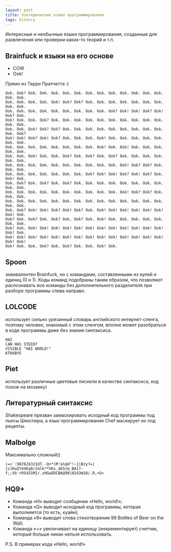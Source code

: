 ```yaml
---
layout: post
title: Эзотерические языки программирования
tags: history
---
```

Интересные и необычные языки программирования, созданные для развлечения или проверки каких-то теорий и т.п.

## Brainfuck и языки на его основе
	
- COW
- Ook!

Прямо из Терри Пратчетта :)

```
Ook. Ook? Ook. Ook. Ook. Ook. Ook. Ook. Ook. Ook. Ook. Ook. Ook. Ook. Ook. Ook.
Ook. Ook. Ook. Ook. Ook! Ook? Ook? Ook. Ook. Ook. Ook. Ook. Ook. Ook. Ook. Ook.
Ook. Ook. Ook. Ook. Ook. Ook. Ook. Ook. Ook. Ook? Ook! Ook! Ook? Ook! Ook? Ook.
Ook! Ook. Ook. Ook? Ook. Ook. Ook. Ook. Ook. Ook. Ook. Ook. Ook. Ook. Ook. Ook.
Ook. Ook. Ook! Ook? Ook? Ook. Ook. Ook. Ook. Ook. Ook. Ook. Ook. Ook. Ook. Ook?
Ook! Ook! Ook? Ook! Ook? Ook. Ook. Ook. Ook! Ook. Ook. Ook. Ook. Ook. Ook. Ook.
Ook. Ook. Ook. Ook. Ook. Ook. Ook. Ook. Ook! Ook. Ook! Ook. Ook. Ook. Ook. Ook.
Ook. Ook. Ook! Ook. Ook. Ook? Ook. Ook? Ook. Ook? Ook. Ook. Ook. Ook. Ook. Ook.
Ook. Ook. Ook. Ook. Ook. Ook. Ook. Ook. Ook. Ook. Ook! Ook? Ook? Ook. Ook. Ook.
Ook. Ook. Ook. Ook. Ook. Ook. Ook. Ook? Ook! Ook! Ook? Ook! Ook? Ook. Ook! Ook.
Ook. Ook? Ook. Ook? Ook. Ook? Ook. Ook. Ook. Ook. Ook. Ook. Ook. Ook. Ook. Ook.
Ook. Ook. Ook. Ook. Ook. Ook. Ook. Ook. Ook. Ook. Ook! Ook? Ook? Ook. Ook. Ook.
Ook. Ook. Ook. Ook. Ook. Ook. Ook. Ook. Ook. Ook. Ook. Ook. Ook. Ook. Ook. Ook.
Ook. Ook? Ook! Ook! Ook? Ook! Ook? Ook. Ook! Ook! Ook! Ook! Ook! Ook! Ook! Ook.
Ook? Ook. Ook? Ook. Ook? Ook. Ook? Ook. Ook! Ook. Ook. Ook. Ook. Ook. Ook. Ook.
Ook! Ook. Ook! Ook! Ook! Ook! Ook! Ook! Ook! Ook! Ook! Ook! Ook! Ook! Ook! Ook.
Ook! Ook! Ook! Ook! Ook! Ook! Ook! Ook! Ook! Ook! Ook! Ook! Ook! Ook! Ook! Ook!
Ook! Ook. Ook. Ook? Ook. Ook? Ook. Ook. Ook! Ook.
```

## Spoon

эквивалентен Brainfuck, но с командами, составленными из нулей и единиц (0 и 1). 
Коды команд подобраны таким образом, что позволяют распознавать все команды без дополнительного разделителя при разборе программы слева направо. 

## LOLCODE 

использует сильно урезанный словарь английского интернет-сленга, 
поэтому человек, знакомый с этим сленгом, вполне может разобраться в коде программы даже без знания синтаксиса.

```
HAI
CAN HAS STDIO?
VISIBLE "HAI WORLD!"
KTHXBYE
```

## Piet

использует различные цветовые пискели в качестве синтаксиса, код похож на мозаику)

## Литературный синтаксис

Shakespeare призван замаскировать исходный код программы под пьесы Шекспира, а язык программирования Chef маскирует их под рецепты.

## Malbolge

Максимально сложный))

```
(=<`:9876Z4321UT.-Q+*)M'&%$H"!~}|Bzy?=|{z]KwZY44Eq0/{mlk**hKs_dG5[m_BA{?-Y;;Vb'rR5431M}/.zHGwEDCBA@98\6543W10/.R,+O<
```

## HQ9+

- Команда «H» выводит сообщение «Hello, world!»;
- Команда «Q» выводит исходный код программы, которая выполняется (то есть, куайн);
- Команда «9» выводит слова стихотворения 99 Bottles of Beer on the Wall;
- Команда «+» увеличивает на единицу (инкрементирует) счетчик, который больше никак нельзя использовать.

P.S. В примерах кода «Hello, world!»